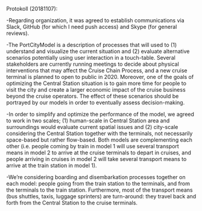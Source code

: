 Protokoll (20181107):

-Regarding organization, it was agreed to establish communications via Slack, GitHub (for which I need push access) and Skype (for general reviews). 

-The PortCityModel is a description of processes that will used to (1) understand and visualize the current situation and (2) evaluate alternative scenarios potentially using user interaction in a touch-table. Several stakeholders are currently running meetings to decide about physical interventions that may affect the Cruise Chain Process, and a new cruise terminal is planned to open to public in 2020. Moreover, one of the goals of optimizing the Central Station situation is to gain more time for people to visit the city and create a larger economic impact of the cruise business beyond the cruise operators. The effect of these scenarios should be portrayed by our models in order to eventually assess decision-making. 

-In order to simplify and optimize the performance of the model, we agreed to work in two scales; (1) human-scale in Central Station area and surroundings would evaluate current spatial issues and (2) city-scale considering the Central Station together with the terminals, not necessarily space-based but rather flow-based. Both models are complementing each other (i.e. people coming by train in model 1 will use several transport means in model 2 to arrive at the cruise terminals to depart in cruises, and people arriving in cruises in model 2 will take several transport means to arrive at the train station in model 1).

-We’re considering boarding and disembarkation processes together on each model: people going from the train station to the terminals, and from the terminals to the train station. Furthermore, most of the transport means (bus shuttles, taxis, luggage sprinters) are turn-around: they travel back and forth from the Central Station to the cruise terminals.
